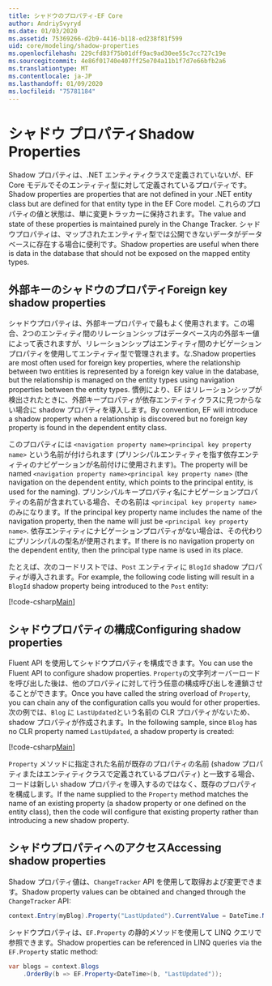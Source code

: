 ```yaml
---
title: シャドウのプロパティ-EF Core
author: AndriySvyryd
ms.date: 01/03/2020
ms.assetid: 75369266-d2b9-4416-b118-ed238f81f599
uid: core/modeling/shadow-properties
ms.openlocfilehash: 229cfd83f75b01dff9ac9ad30ee55c7cc727c19e
ms.sourcegitcommit: 4e86f01740e407ff25e704a11b1f7d7e66bfb2a6
ms.translationtype: MT
ms.contentlocale: ja-JP
ms.lasthandoff: 01/09/2020
ms.locfileid: "75781184"
---
```

# <a name="shadow-properties"></a><span data-ttu-id="3f29d-102">シャドウ プロパティ</span><span class="sxs-lookup"><span data-stu-id="3f29d-102">Shadow Properties</span></span>

<span data-ttu-id="3f29d-103">Shadow プロパティは、.NET エンティティクラスで定義されていないが、EF Core モデルでそのエンティティ型に対して定義されているプロパティです。</span><span class="sxs-lookup"><span data-stu-id="3f29d-103">Shadow properties are properties that are not defined in your .NET entity class but are defined for that entity type in the EF Core model.</span></span> <span data-ttu-id="3f29d-104">これらのプロパティの値と状態は、単に変更トラッカーに保持されます。</span><span class="sxs-lookup"><span data-stu-id="3f29d-104">The value and state of these properties is maintained purely in the Change Tracker.</span></span> <span data-ttu-id="3f29d-105">シャドウプロパティは、マップされたエンティティ型では公開できないデータがデータベースに存在する場合に便利です。</span><span class="sxs-lookup"><span data-stu-id="3f29d-105">Shadow properties are useful when there is data in the database that should not be exposed on the mapped entity types.</span></span>

## <a name="foreign-key-shadow-properties"></a><span data-ttu-id="3f29d-106">外部キーのシャドウのプロパティ</span><span class="sxs-lookup"><span data-stu-id="3f29d-106">Foreign key shadow properties</span></span>

<span data-ttu-id="3f29d-107">シャドウプロパティは、外部キープロパティで最もよく使用されます。この場合、2つのエンティティ間のリレーションシップはデータベース内の外部キー値によって表されますが、リレーションシップはエンティティ間のナビゲーションプロパティを使用してエンティティ型で管理されます。な.</span><span class="sxs-lookup"><span data-stu-id="3f29d-107">Shadow properties are most often used for foreign key properties, where the relationship between two entities is represented by a foreign key value in the database, but the relationship is managed on the entity types using navigation properties between the entity types.</span></span> <span data-ttu-id="3f29d-108">慣例により、EF はリレーションシップが検出されたときに、外部キープロパティが依存エンティティクラスに見つからない場合に shadow プロパティを導入します。</span><span class="sxs-lookup"><span data-stu-id="3f29d-108">By convention, EF will introduce a shadow property when a relationship is discovered but no foreign key property is found in the dependent entity class.</span></span>

<span data-ttu-id="3f29d-109">このプロパティには `<navigation property name><principal key property name>` という名前が付けられます (プリンシパルエンティティを指す依存エンティティのナビゲーションが名前付けに使用されます)。</span><span class="sxs-lookup"><span data-stu-id="3f29d-109">The property will be named `<navigation property name><principal key property name>` (the navigation on the dependent entity, which points to the principal entity, is used for the naming).</span></span> <span data-ttu-id="3f29d-110">プリンシパルキープロパティ名にナビゲーションプロパティの名前が含まれている場合、その名前は `<principal key property name>`のみになります。</span><span class="sxs-lookup"><span data-stu-id="3f29d-110">If the principal key property name includes the name of the navigation property, then the name will just be `<principal key property name>`.</span></span> <span data-ttu-id="3f29d-111">依存エンティティにナビゲーションプロパティがない場合は、その代わりにプリンシパルの型名が使用されます。</span><span class="sxs-lookup"><span data-stu-id="3f29d-111">If there is no navigation property on the dependent entity, then the principal type name is used in its place.</span></span>

<span data-ttu-id="3f29d-112">たとえば、次のコードリストでは、`Post` エンティティに `BlogId` shadow プロパティが導入されます。</span><span class="sxs-lookup"><span data-stu-id="3f29d-112">For example, the following code listing will result in a `BlogId` shadow property being introduced to the `Post` entity:</span></span>

[!code-csharp[Main](../../../samples/core/Modeling/Conventions/ShadowForeignKey.cs?name=Conventions&highlight=21-23)]

## <a name="configuring-shadow-properties"></a><span data-ttu-id="3f29d-113">シャドウプロパティの構成</span><span class="sxs-lookup"><span data-stu-id="3f29d-113">Configuring shadow properties</span></span>

<span data-ttu-id="3f29d-114">Fluent API を使用してシャドウプロパティを構成できます。</span><span class="sxs-lookup"><span data-stu-id="3f29d-114">You can use the Fluent API to configure shadow properties.</span></span> <span data-ttu-id="3f29d-115">`Property`の文字列オーバーロードを呼び出した後は、他のプロパティに対して行う任意の構成呼び出しを連鎖させることができます。</span><span class="sxs-lookup"><span data-stu-id="3f29d-115">Once you have called the string overload of `Property`, you can chain any of the configuration calls you would for other properties.</span></span> <span data-ttu-id="3f29d-116">次の例では、`Blog` に `LastUpdated`という名前の CLR プロパティがないため、shadow プロパティが作成されます。</span><span class="sxs-lookup"><span data-stu-id="3f29d-116">In the following sample, since `Blog` has no CLR property named `LastUpdated`, a shadow property is created:</span></span>

[!code-csharp[Main](../../../samples/core/Modeling/FluentAPI/ShadowProperty.cs?name=ShadowProperty&highlight=8)]

<span data-ttu-id="3f29d-117">`Property` メソッドに指定された名前が既存のプロパティの名前 (shadow プロパティまたはエンティティクラスで定義されているプロパティ) と一致する場合、コードは新しい shadow プロパティを導入するのではなく、既存のプロパティを構成します。</span><span class="sxs-lookup"><span data-stu-id="3f29d-117">If the name supplied to the `Property` method matches the name of an existing property (a shadow property or one defined on the entity class), then the code will configure that existing property rather than introducing a new shadow property.</span></span>

## <a name="accessing-shadow-properties"></a><span data-ttu-id="3f29d-118">シャドウプロパティへのアクセス</span><span class="sxs-lookup"><span data-stu-id="3f29d-118">Accessing shadow properties</span></span>

<span data-ttu-id="3f29d-119">Shadow プロパティ値は、`ChangeTracker` API を使用して取得および変更できます。</span><span class="sxs-lookup"><span data-stu-id="3f29d-119">Shadow property values can be obtained and changed through the `ChangeTracker` API:</span></span>

``` csharp
context.Entry(myBlog).Property("LastUpdated").CurrentValue = DateTime.Now;
```

<span data-ttu-id="3f29d-120">シャドウプロパティは、`EF.Property` の静的メソッドを使用して LINQ クエリで参照できます。</span><span class="sxs-lookup"><span data-stu-id="3f29d-120">Shadow properties can be referenced in LINQ queries via the `EF.Property` static method:</span></span>

``` csharp
var blogs = context.Blogs
    .OrderBy(b => EF.Property<DateTime>(b, "LastUpdated"));
```
